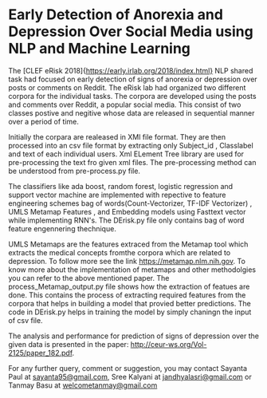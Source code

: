# Early Detection of Anorexia and Depression Over Social Media using NLP and Machine Learning

The [CLEF eRisk 2018]{https://early.irlab.org/2018/index.html} NLP shared task had focused on early detection of signs of anorexia or depression over posts or comments on Reddit. The eRisk lab had organized two different corpora for the individual tasks. The corpora are developed using the posts and comments over Reddit, a popular social media. This consist of two classes postive and negitive whose data are released in sequential manner over a period of time.

Initially the corpara are realeased in XMl file format. They are then processed into an csv file format by extracting only Subject_id , Classlabel and text of each individual users. Xml  ELement Tree library are used for pre-processing the text fro given xml files. The pre-processing method can be understood from pre-process.py file.

The classifiers like ada boost, random forest, logistic regression and support vector machine are implemented with repective to feature engineering schemes  bag of words(Count-Vectorizer, TF-IDF Vectorizer) , UMLS Metamap Features , and Embedding models  using Fasttext vector while implementing RNN's. The DErisk.py file only contains bag of word feature engennering thechnique.

UMLS Metamaps are the features extraced from the Metamap tool which extracts the medical concepts fromthe corpora which are related to depression. To follow more see the link https://metamap.nlm.nih.gov. To know more about the implementation of metamaps and other methodolgies you can refer to the above mentioned paper. The process_Metamap_output.py file shows how the extraction of featues are done.
This contains the process of extracting  required features from the corpora that helps in building a model that provied better predictions. The code in DErisk.py helps in training the model by simply chaningn the input of csv file.

The analysis and performance for prediction of signs of depression over the given data is presented in the paper: http://ceur-ws.org/Vol-2125/paper_182.pdf.  

For any further query, comment or suggestion, you may contact Sayanta Paul at sayanta95@gmail.com, Sree Kalyani at jandhyalasri@gmail.com or Tanmay Basu at welcometanmay@gmail.com


